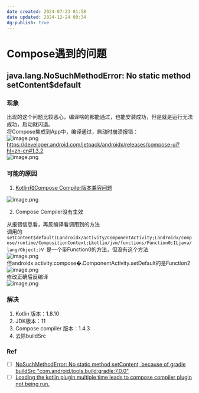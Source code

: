 ```yaml
---
date created: 2024-07-23 01:58
date updated: 2024-12-24 00:34
dg-publish: true
---
```


# Compose遇到的问题

## java.lang.NoSuchMethodError: No static method setContent$default

### 现象

出现的这个问题比较恶心，编译啥的都能通过，也能安装成功，但是就是运行无法成功，启动就闪退。<br>将Compose集成到App中，编译通过，启动时崩溃报错：<br>![image.png](https://cdn.nlark.com/yuque/0/2023/png/694278/1698340309727-020942af-35e2-480a-b4b3-71f5d9b5cb0e.png#averageHue=%233f3130&clientId=u5246dfd6-e0af-4&from=paste&height=285&id=u7efcade0&originHeight=427&originWidth=1363&originalType=binary&ratio=1.5&rotation=0&showTitle=false&size=149073&status=done&style=stroke&taskId=ud52d00bd-103c-4bab-88af-fbe0554864f&title=&width=908.6666666666666)<br><https://developer.android.com/jetpack/androidx/releases/compose-ui?hl=zh-cn#1.3.2><br>![image.png](https://cdn.nlark.com/yuque/0/2023/png/694278/1698971823569-b056130d-1d5a-43fd-9013-fce56b274e1c.png#averageHue=%23ebeff8&clientId=u48c99259-d9f8-4&from=paste&height=297&id=u0b9170cb&originHeight=445&originWidth=1305&originalType=binary&ratio=1.5&rotation=0&showTitle=false&size=17323&status=done&style=stroke&taskId=u9c3ae6f4-9836-4c8b-9b1a-a855fcc566e&title=&width=870)

### 可能的原因

1. [Kotlin和Compose Compiler版本兼容问题](https://developer.android.google.cn/jetpack/androidx/releases/compose-kotlin?hl=en)

![image.png](https://cdn.nlark.com/yuque/0/2023/png/694278/1698972220549-97b4cedc-c2ad-439b-8852-7656f8a2db13.png#averageHue=%23fefefe&clientId=u48c99259-d9f8-4&from=paste&height=336&id=u6d770ec8&originHeight=1111&originWidth=1306&originalType=binary&ratio=1.5&rotation=0&showTitle=false&size=13888&status=done&style=stroke&taskId=u8eb2dfc3-298a-45b8-80a1-3f44240b603&title=&width=395)

2. Compose Compiler没有生效

从报错信息看，再反编译看调用到的方法<br>调用的` setContent$default(Landroidx/activity/ComponentActivity;Landroidx/compose/runtime/CompositionContext;Lkotlin/jvm/functions/Function0;ILjava/lang/Object;)V  `是一个带Function0的方法，但没有这个方法<br>![image.png](https://cdn.nlark.com/yuque/0/2023/png/694278/1699337265177-cb7f9cf0-e838-472e-ab61-1b9de447a762.png#averageHue=%23f9f9f8&clientId=u99d84ce1-25c3-4&from=paste&height=196&id=udbc62226&originHeight=392&originWidth=1716&originalType=binary&ratio=2&rotation=0&showTitle=false&size=93281&status=done&style=stroke&taskId=u94be5b0a-45d4-47cf-a752-5c0e0a4b7e4&title=&width=858)<br>但androidx.activity.compose�.ComponentActivity.setDefault的是Function2<br>![image.png](https://cdn.nlark.com/yuque/0/2023/png/694278/1699337400015-dd5214a4-8707-4cd0-8661-27cdee5eded3.png#averageHue=%23f4f3f2&clientId=u99d84ce1-25c3-4&from=paste&height=416&id=u4d0551bd&originHeight=832&originWidth=2620&originalType=binary&ratio=2&rotation=0&showTitle=false&size=258743&status=done&style=stroke&taskId=u2bb8fbe9-5250-4051-b22c-31292df65e0&title=&width=1310)<br>修改正确后反编译<br>![image.png](https://cdn.nlark.com/yuque/0/2023/png/694278/1699346247299-08166975-c16b-424d-b6a0-034cc43af3dd.png#averageHue=%23f8f7f6&clientId=u2760a0c0-8831-4&from=paste&height=208&id=u39698705&originHeight=416&originWidth=2630&originalType=binary&ratio=2&rotation=0&showTitle=false&size=133841&status=done&style=stroke&taskId=u8298e844-abca-4687-8054-3e38f80ca35&title=&width=1315)

### 解决

1. Kotlin 版本：1.8.10
2. JDK版本：11
3. Compose compiler 版本：1.4.3
4. 去除buildSrc

### Ref

- [ ] [NoSuchMethodError: No static method setContent, because of gradle buildSrc "com.android.tools.build:gradle:7.0.0"](https://issuetracker.google.com/issues/195273509)
- [ ] [Loading the kotlin plugin multiple time leads to compose compiler plugin not being run.](https://issuetracker.google.com/issues/295349264)
